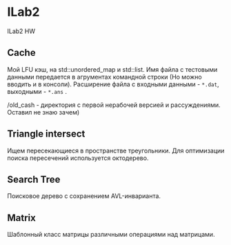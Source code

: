 # ILab2

ILab2 HW

## Cache

Мой LFU кэш, на std::unordered_map и std::list.
Имя файла с тестовыми данными передается в агрументах командной строки (Но можно вводить и в консоли). 
Расширение файла с входными данными - ``` *.dat ```, выходными - ``` *.ans ``` .

/old_cash - директория с первой нерабочей версией и рассуждениями. Оставил не знаю зачем)

## Triangle intersect

Ищем пересекающиеся в пространстве треугольники.
Для оптимизации поиска пересечений используется октодерево.

## Search Tree

Поисковое дерево с сохранением AVL-инварианта. 


## Matrix

Шаблонный класс матрицы различными операциями над матрицами.